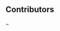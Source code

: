 ## Contributors
$-$
<!-- readme: collaborators,contributors -start -->
<!-- readme: collaborators,contributors -end -->
